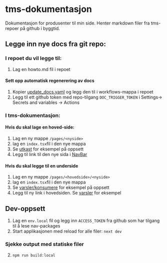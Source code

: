 # tms-dokumentasjon

Dokumentasjon for produsenter til min side. Henter markdown filer fra tms-repoer på github i byggtid.

## Legge inn nye docs fra git repo:

### I repoet du vil legge til:
1. Lag en howto.md fil i repoet
#### Sett opp automatisk regenerering av docs    
1. Kopier [update_docs.yaml](.github/workflows/trigger/update_docs.yaml) og legg den til i workflows-mappa i repoet
2. Legg til ett github token med repo-tilgang  `DOC_TRIGGER_TOKEN` i Settings-> Secrets and variables -> Actions

### I tms-dokumentasjon:
#### Hvis du skal lage en hoved-side:
1. Lag en ny mappe `/pages/<nyside>` 
2. lag en `index.tsx`fil i den nye mappa
3. Se [utkast](pages/utkast/index.tsx) for eksempel på oppsett
4. Legg til link til den nye sida i [NavBar](components/Navbar/Navbar.tsx)

#### Hvis du skal legge til en underside
1. Lag en ny mappe `/pages/<hovedside>/<nyside>`
2. lag en `index.tsx`fil i den nye mappa
3. Se [varsler/konsumere](pages/varsler/konsumere) for eksempel på oppsett
4. Legg til ny link i hovedsiden. Se [varsler](pages/varsler/index.tsx) for eksempel

## Dev-oppsett
1. Lag en `env.local` fil og legg inn `ACCESS_TOKEN` fra github som har tilgang til å lese nav-packages
2. Start applikasjonen med reload for alle filer: `next dev`

### Sjekke output med statiske filer
2. `npm run build:local`

